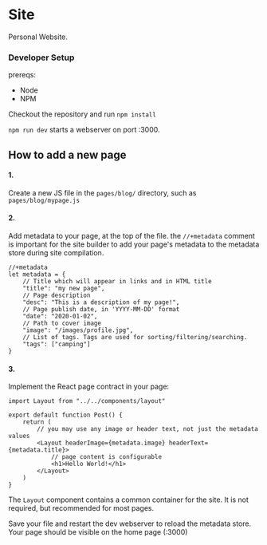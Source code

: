 # Site

Personal Website.

### Developer Setup

prereqs:
- Node
- NPM

Checkout the repository and run `npm install`

`npm run dev` starts a webserver on port :3000.


## How to add a new page

#### 1.

Create a new JS file in the `pages/blog/` directory, such as `pages/blog/mypage.js`


#### 2.

Add metadata to your page, at the top of the file. the `//+metadata` comment is important for the site builder to add your page's
metadata to the metadata store during site compilation.
```
//+metadata
let metadata = {
    // Title which will appear in links and in HTML title
    "title": "my new page",
    // Page description
    "desc": "This is a description of my page!",
    // Page publish date, in 'YYYY-MM-DD' format
    "date": "2020-01-02",
    // Path to cover image
    "image": "/images/profile.jpg",
    // List of tags. Tags are used for sorting/filtering/searching.
    "tags": ["camping"]
}
```

#### 3.

Implement the React page contract in your page:
```
import Layout from "../../components/layout"

export default function Post() {
    return (
        // you may use any image or header text, not just the metadata values
        <Layout headerImage={metadata.image} headerText={metadata.title}>
            // page content is configurable               
            <h1>Hello World!</h1>
        </Layout>
    )
}
```

The `Layout` component contains a common container for the site. It is not required, but recommended for most pages.

Save your file and restart the dev webserver to reload the metadata store. Your page should be visible on the home page (:3000)
